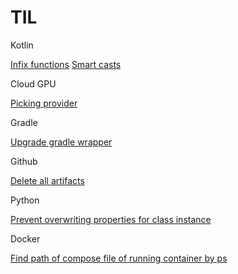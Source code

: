 # TIL
Kotlin

[Infix functions](./kotlin/infix-functions.md)
[Smart casts](./kotlin/smart-casts.md)

Cloud GPU
    
[Picking provider](./cloudGPU/picking-provider.md)

Gradle

[Upgrade gradle wrapper](./gradle/upgrade.md)

Github

[Delete all artifacts](./github/delete-all-artifacts.md)

Python

[Prevent overwriting properties for class instance](./python/prevent-overwriting-properties.md)

Docker

[Find path of compose file of running container by ps](./docker/find-path-of-compose-by-ps.md)